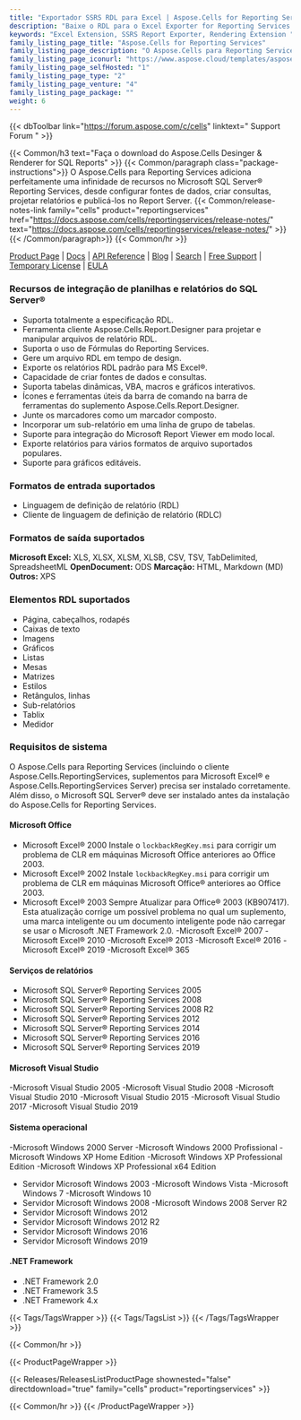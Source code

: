```yaml
---
title: "Exportador SSRS RDL para Excel | Aspose.Cells for Reporting Services"
description: "Baixe o RDL para o Excel Exporter for Reporting Services. Exporte relatórios RDL e RDLC para formatos de arquivo de planilha do Excel (XLS XLSX XLSM XLSB CSV SpreadsheetML HTML e ODS) com facilidade."
keywords: "Excel Extension, SSRS Report Exporter, Rendering Extension "
family_listing_page_title: "Aspose.Cells for Reporting Services"
family_listing_page_description: "O Aspose.Cells para Reporting Services permite que você entregue relatórios do Excel a partir do Microsoft SQL Server Reporting Services e do Microsoft Report Viewer. Ao contrário do exportador nativo para relatórios baseados em Excel - Aspose.Cells for Reporting Services permite a conversão de relatórios RDL e RDLC para vários formatos de arquivo de planilha do Excel."
family_listing_page_iconurl: "https://www.aspose.cloud/templates/aspose/App_Themes/V3/images/cells/272x272/aspose_cells-for-reporting-services.png"
family_listing_page_selfHosted: "1"
family_listing_page_type: "2"
family_listing_page_venture: "4"
family_listing_page_package: ""
weight: 6
---
```


{{< dbToolbar link="https://forum.aspose.com/c/cells" linktext=" Support Forum " >}}

{{< Common/h3 text="Faça o download do Aspose.Cells Desinger & Renderer for SQL Reports"  >}}
{{< Common/paragraph class="package-instructions">}}
O Aspose.Cells para Reporting Services adiciona perfeitamente uma infinidade de recursos no Microsoft SQL Server® Reporting Services, desde configurar fontes de dados, criar consultas, projetar relatórios e publicá-los no Report Server.
{{< Common/release-notes-link family="cells" product="reportingservices" href="https://docs.aspose.com/cells/reportingservices/release-notes/" text="https://docs.aspose.com/cells/reportingservices/release-notes/"  >}}
{{< /Common/paragraph>}}
{{< Common/hr >}}

[Product Page](https://products.aspose.com/cells/reporting-services/) | [Docs](https://docs.aspose.com/cells/reportingservices/) | [API Reference](https://reference.aspose.com/cells/) | [Blog](https://blog.aspose.com/category/cells/) | [Search](https://search.aspose.com/) | [Free Support](https://forum.aspose.com/c/cells/9) | [Temporary License](https://purchase.aspose.com/temporary-license) | [EULA](https://about.aspose.com/legal/eula/)

### Recursos de integração de planilhas e relatórios do SQL Server®

- Suporta totalmente a especificação RDL.
- Ferramenta cliente Aspose.Cells.Report.Designer para projetar e manipular arquivos de relatório RDL.
- Suporta o uso de Fórmulas do Reporting Services.
- Gere um arquivo RDL em tempo de design.
- Exporte os relatórios RDL padrão para MS Excel®.
- Capacidade de criar fontes de dados e consultas.
- Suporta tabelas dinâmicas, VBA, macros e gráficos interativos.
- Ícones e ferramentas úteis da barra de comando na barra de ferramentas do suplemento Aspose.Cells.Report.Designer.
- Junte os marcadores como um marcador composto.
- Incorporar um sub-relatório em uma linha de grupo de tabelas.
- Suporte para integração do Microsoft Report Viewer em modo local.
- Exporte relatórios para vários formatos de arquivo suportados populares.
- Suporte para gráficos editáveis.

### Formatos de entrada suportados

- Linguagem de definição de relatório (RDL)
- Cliente de linguagem de definição de relatório (RDLC)

### Formatos de saída suportados

**Microsoft Excel:** XLS, XLSX, XLSM, XLSB, CSV, TSV, TabDelimited, SpreadsheetML
**OpenDocument:** ODS
**Marcação:** HTML, Markdown (MD)
**Outros:** XPS

### Elementos RDL suportados

- Página, cabeçalhos, rodapés
- Caixas de texto
- Imagens
- Gráficos
- Listas
- Mesas
- Matrizes
- Estilos
- Retângulos, linhas
- Sub-relatórios
- Tablix
- Medidor

### Requisitos de sistema

O Aspose.Cells para Reporting Services (incluindo o cliente Aspose.Cells.ReportingServices, suplementos para Microsoft Excel® e Aspose.Cells.ReportingServices Server) precisa ser instalado corretamente. Além disso, o Microsoft SQL Server® deve ser instalado antes da instalação do Aspose.Cells for Reporting Services.

#### Microsoft Office

- Microsoft Excel® 2000 Instale o `lockbackRegKey.msi` para corrigir um problema de CLR em máquinas Microsoft Office anteriores ao Office 2003.
- Microsoft Excel® 2002 Instale `lockbackRegKey.msi` para corrigir um problema de CLR em máquinas Microsoft Office® anteriores ao Office 2003.
- Microsoft Excel® 2003 Sempre Atualizar para Office® 2003 (KB907417). Esta atualização corrige um possível problema no qual um suplemento, uma marca inteligente ou um documento inteligente pode não carregar se usar o Microsoft .NET Framework 2.0.
-Microsoft Excel® 2007
-Microsoft Excel® 2010
-Microsoft Excel® 2013
-Microsoft Excel® 2016
-Microsoft Excel® 2019
-Microsoft Excel® 365

#### Serviços de relatórios

- Microsoft SQL Server® Reporting Services 2005
- Microsoft SQL Server® Reporting Services 2008
- Microsoft SQL Server® Reporting Services 2008 R2
- Microsoft SQL Server® Reporting Services 2012
- Microsoft SQL Server® Reporting Services 2014
- Microsoft SQL Server® Reporting Services 2016
- Microsoft SQL Server® Reporting Services 2019

#### Microsoft Visual Studio

-Microsoft Visual Studio 2005
-Microsoft Visual Studio 2008
-Microsoft Visual Studio 2010
-Microsoft Visual Studio 2015
-Microsoft Visual Studio 2017
-Microsoft Visual Studio 2019

#### Sistema operacional

-Microsoft Windows 2000 Server
-Microsoft Windows 2000 Profissional
-Microsoft Windows XP Home Edition
-Microsoft Windows XP Professional Edition
-Microsoft Windows XP Professional x64 Edition
- Servidor Microsoft Windows 2003
-Microsoft Windows Vista
-Microsoft Windows 7
-Microsoft Windows 10
- Servidor Microsoft Windows 2008
-Microsoft Windows 2008 Server R2
- Servidor Microsoft Windows 2012
- Servidor Microsoft Windows 2012 R2
- Servidor Microsoft Windows 2016
- Servidor Microsoft Windows 2019

#### .NET Framework

- .NET Framework 2.0
- .NET Framework 3.5
- .NET Framework 4.x

{{< Tags/TagsWrapper >}}
{{< Tags/TagsList >}}
{{< /Tags/TagsWrapper >}}

{{< Common/hr >}}

{{< ProductPageWrapper >}}

<!-- ReleasesListProductPage-->

{{< Releases/ReleasesListProductPage shownested="false"  directdownload="true" family="cells" product="reportingservices" >}}

<!-- /ReleasesListProductPage-->

{{< Common/hr >}}
{{< /ProductPageWrapper >}}

